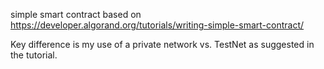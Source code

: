 simple smart contract based on https://developer.algorand.org/tutorials/writing-simple-smart-contract/

Key difference is my use of a private network vs. TestNet as suggested in the tutorial.